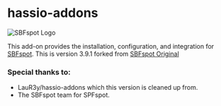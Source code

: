 # hassio-addons

![SBFspot Logo](https://user-images.githubusercontent.com/1931158/30831762-006ec650-a249-11e7-86e3-13d01b36dd5d.jpg)

This add-on provides the installation, configuration, and integration for [SBFspot](https://github.com/habuild/SBFspot). This is version 3.9.1 forked from [SBFspot Original](https://github.com/SBFspot/SBFspot) 

### **Special thanks to:**
* LauR3y/hassio-addons which this version is cleaned up from.
* The SBFspot team for SPFspot.
